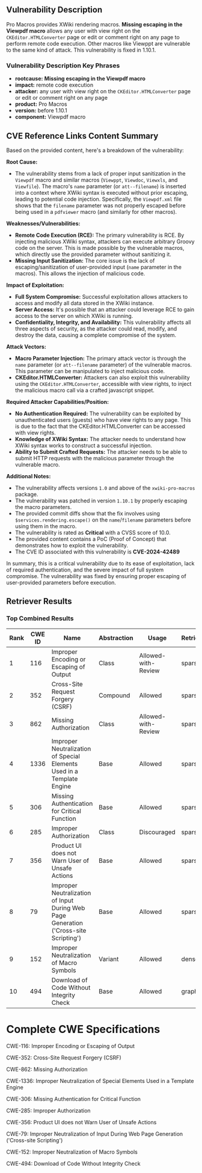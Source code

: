 ## Vulnerability Description
Pro Macros provides XWiki rendering macros. **Missing escaping in the Viewpdf macro** allows any user with view right on the `CKEditor.HTMLConverter` page or edit or comment right on any page to perform remote code execution. Other macros like Viewppt are vulnerable to the same kind of attack. This vulnerability is fixed in 1.10.1.

### Vulnerability Description Key Phrases
- **rootcause:** **Missing escaping in the Viewpdf macro**
- **impact:** remote code execution
- **attacker:** any user with view right on the `CKEditor.HTMLConverter` page or edit or comment right on any page
- **product:** Pro Macros
- **version:** before 1.10.1
- **component:** Viewpdf macro

## CVE Reference Links Content Summary
Based on the provided content, here's a breakdown of the vulnerability:

**Root Cause:**

*   The vulnerability stems from a lack of proper input sanitization in the `Viewpdf` macro and similar macros (`Viewppt`, `Viewdoc`, `Viewxls`, and `Viewfile`). The macro's `name` parameter (or `att--filename`) is inserted into a context where XWiki syntax is executed without prior escaping, leading to potential code injection. Specifically, the `Viewpdf.xml` file shows that the `filename` parameter was not properly escaped before being used in a `pdfviewer` macro (and similarly for other macros).

**Weaknesses/Vulnerabilities:**

*   **Remote Code Execution (RCE):**  The primary vulnerability is RCE. By injecting malicious XWiki syntax, attackers can execute arbitrary Groovy code on the server. This is made possible by the vulnerable macros, which directly use the provided parameter without sanitizing it.
*   **Missing Input Sanitization:** The core issue is the lack of escaping/sanitization of user-provided input (`name` parameter in the macros). This allows the injection of malicious code.

**Impact of Exploitation:**

*   **Full System Compromise:** Successful exploitation allows attackers to access and modify all data stored in the XWiki instance.
*   **Server Access:** It's possible that an attacker could leverage RCE to gain access to the server on which XWiki is running.
*   **Confidentiality, Integrity, and Availability:** This vulnerability affects all three aspects of security, as the attacker could read, modify, and destroy the data, causing a complete compromise of the system.

**Attack Vectors:**

*   **Macro Parameter Injection:** The primary attack vector is through the `name` parameter (or `att--filename` parameter) of the vulnerable macros. This parameter can be manipulated to inject malicious code.
*   **CKEditor.HTMLConverter:** Attackers can also exploit this vulnerability using the `CKEditor.HTMLConverter`, accessible with view rights, to inject the malicious macro call via a crafted javascript snippet.

**Required Attacker Capabilities/Position:**

*   **No Authentication Required:** The vulnerability can be exploited by unauthenticated users (guests) who have view rights to any page. This is due to the fact that the CKEditor.HTMLConverter can be accessed with view rights.
*   **Knowledge of XWiki Syntax:** The attacker needs to understand how XWiki syntax works to construct a successful injection.
*   **Ability to Submit Crafted Requests:** The attacker needs to be able to submit HTTP requests with the malicious parameter through the vulnerable macro.

**Additional Notes:**

*   The vulnerability affects versions `1.0` and above of the `xwiki-pro-macros` package.
*   The vulnerability was patched in version `1.10.1` by properly escaping the macro parameters.
*   The provided commit diffs show that the fix involves using `$services.rendering.escape()` on the `name`/`filename` parameters before using them in the macro.
*   The vulnerability is rated as **Critical** with a CVSS score of 10.0.
*  The provided content contains a PoC (Proof of Concept) that demonstrates how to exploit the vulnerability.
* The CVE ID associated with this vulnerability is **CVE-2024-42489**

In summary, this is a critical vulnerability due to its ease of exploitation, lack of required authentication, and the severe impact of full system compromise. The vulnerability was fixed by ensuring proper escaping of user-provided parameters before execution.

## Retriever Results

### Top Combined Results

| Rank | CWE ID | Name | Abstraction | Usage  | Retrievers | Individual Scores |
|------|--------|------|-------------|-------|------------|-------------------|
| 1 | 116 | Improper Encoding or Escaping of Output | Class | Allowed-with-Review | sparse | 0.398 |
| 2 | 352 | Cross-Site Request Forgery (CSRF) | Compound | Allowed | sparse | 0.333 |
| 3 | 862 | Missing Authorization | Class | Allowed-with-Review | sparse | 0.324 |
| 4 | 1336 | Improper Neutralization of Special Elements Used in a Template Engine | Base | Allowed | sparse | 0.318 |
| 5 | 306 | Missing Authentication for Critical Function | Base | Allowed | sparse | 0.295 |
| 6 | 285 | Improper Authorization | Class | Discouraged | sparse | 0.293 |
| 7 | 356 | Product UI does not Warn User of Unsafe Actions | Base | Allowed | sparse | 0.292 |
| 8 | 79 | Improper Neutralization of Input During Web Page Generation ('Cross-site Scripting') | Base | Allowed | sparse | 0.292 |
| 9 | 152 | Improper Neutralization of Macro Symbols | Variant | Allowed | dense | 0.551 |
| 10 | 494 | Download of Code Without Integrity Check | Base | Allowed | graph | 0.002 |



# Complete CWE Specifications

CWE-116: Improper Encoding or Escaping of Output

CWE-352: Cross-Site Request Forgery (CSRF)

CWE-862: Missing Authorization

CWE-1336: Improper Neutralization of Special Elements Used in a Template Engine

CWE-306: Missing Authentication for Critical Function

CWE-285: Improper Authorization

CWE-356: Product UI does not Warn User of Unsafe Actions

CWE-79: Improper Neutralization of Input During Web Page Generation ('Cross-site Scripting')

CWE-152: Improper Neutralization of Macro Symbols

CWE-494: Download of Code Without Integrity Check